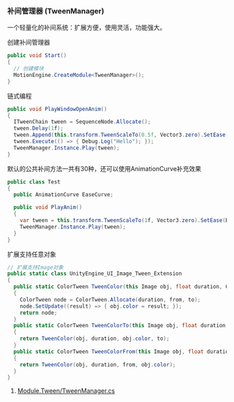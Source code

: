 ### 补间管理器 (TweenManager)

一个轻量化的补间系统：扩展方便，使用灵活，功能强大。

创建补间管理器
```C#
public void Start()
{
  // 创建模块
  MotionEngine.CreateModule<TweenManager>();
}
```

链式编程
```C#
public void PlayWindowOpenAnim()
{
  ITweenChain tween = SequenceNode.Allocate();
  tween.Delay(1f);
  tween.Append(this.transform.TweenScaleTo(0.5f, Vector3.zero).SetEase(TweenEase.Bounce.EaseOut));
  tween.Execute(() => { Debug.Log("Hello"); });
  TweenManager.Instance.Play(tween);
}
```

默认的公共补间方法一共有30种，还可以使用AnimationCurve补充效果
```C#
public class Test
{
  public AnimationCurve EaseCurve;

  public void PlayAnim()
  {
    var tween = this.transform.TweenScaleTo(1f, Vector3.zero).SetEase(EaseCurve);
    TweenManager.Instance.Play(tween);
  }
}
```

扩展支持任意对象
```C#
// 扩展支持Image对象
public static class UnityEngine_UI_Image_Tween_Extension
{
  public static ColorTween TweenColor(this Image obj, float duration, Color from, Color to)
  {
    ColorTween node = ColorTween.Allocate(duration, from, to);
    node.SetUpdate((result) => { obj.color = result; });
    return node;
  }
  public static ColorTween TweenColorTo(this Image obj, float duration, Color to)
  {
    return TweenColor(obj, duration, obj.color, to);
  }
  public static ColorTween TweenColorFrom(this Image obj, float duration, Color from)
  {
    return TweenColor(obj, duration, from, obj.color);
  }
}
```

1. [Module.Tween/TweenManager.cs](https://github.com/gmhevinci/MotionFramework/blob/master/Assets/MotionFramework/Scripts/Runtime/Module/Module.Tween/TweenManager.cs)